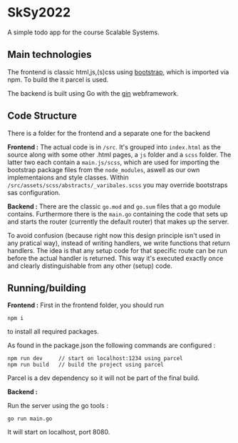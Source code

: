 # SkSy2022

A simple todo app for the course Scalable Systems.

## Main technologies


The frontend is classic html,js,(s)css using [bootstrap](https://getbootstrap.com/), which is imported via npm.
To build the it parcel is used.

The backend is built using Go with the [gin](https://github.com/gin-gonic/gin) webframework.


## Code Structure

There is a folder for the frontend and a separate one for the backend

**Frontend :**
The actual code is in `/src`.
It's grouped into `index.html` as the source along with some other .html pages, a `js` folder and a `scss` folder. 
The latter two each contain a `main.js/scss`, which are used for importing the bootstrap package files from the `node_modules`, aswell as our own implementaions and style classes.
Within `/src/assets/scss/abstracts/_varibales.scss` you may override bootstraps sas configuration.


**Backend :**
There are the classic `go.mod` and `go.sum` files that a go module contains. 
Furthermore there is the `main.go` containing the code that sets up and starts the router (currently the default router) that makes up the server.

To avoid confusion (because right now this design principle isn't used in any pratical way), instead of writing handlers, we write functions that return handlers.
The idea is that any setup code for that specific route can be run before the actual handler is returned. 
This way it's executed exactly once and clearly distinguishable from any other (setup) code.

## Running/building

**Frontend :**
First in the frontend folder, you should run 
```
npm i
```
to install all required packages.

As found in the package.json the following commands are configured :

```
npm run dev     // start on localhost:1234 using parcel
npm run build   // build the project using parcel
```

Parcel is a dev dependency so it will not be part of the final build.

**Backend :**

Run the server using the go tools :
```
go run main.go
```
It will start on localhost, port 8080.